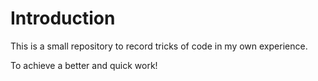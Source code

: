 # Introduction

This is a small repository to record tricks of code in my own experience.

To achieve a better and quick work!
